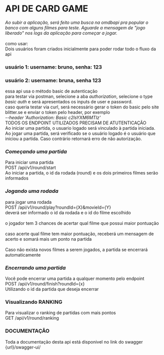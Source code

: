 # API DE CARD GAME
*Ao subir a aplicação, será feito uma busca na omdbapi pra popular o banco com alguns filmes para teste. Aguarde a mensagem de "jogo liberado" nos logs da aplicação para começar a jogar.*<br><br>
como usar: <br>
Dois usuários foram criados inicialmente para poder rodar todo o fluxo da api <br>

### usuário 1: username: bruno, senha: 123
### usuário 2: username: bruna, senha 123

essa api usa o método basic de autenticação<br>
para testar via postman, selecione a aba *authorization*, selecione
o type *basic auth* e será apresentados os inputs de user e password.<br>
caso queria testar via curl, será necessário gerar o token do basic pelo site blitter.se
e enviar o token pelo header, por exemplo<br>
*--header 'Authorization: Basic c2lsYXM6MTIz'* <br>
TODOS OS ENDPOINT UTILIZADOS PRECISAM DE ATUTENTICAÇÃO<br>
Ao iniciar uma partida, o usuario logado será vinculado à partida iniciada.
Ao jogar uma partida, será verificado se o usuário logado é o usuário que iniciou a partida.
Caso contrário retornará erro de não autorização.

### *Começando uma partida* ###
Para iniciar uma partida<br>
POST /api/v1/round/start<br>
Ao iniciar a partida, o id da rodada (round) e os dois primeiros filmes serão informados

### *Jogando uma rodada* ###
para jogar uma rodada<br>
POST /api/v1/round/play?roundId={X}&movieId={Y}<br>
deverá ser informado o id da rodada e o id do filme escolhido<br><br>
o jogador tem 3 chances de acertar qual filme que possui maior pontuação<br><br>
caso acerte qual filme tem maior pontuação, receberá um mensagem de acerto e somará mais um ponto na partida<br><br>
Caso não exista novos filmes a serem jogados, a partida se encerrará automaticamente

### *Encerrando uma partida* ###
Você pode encerrar uma partida a qualquer momento pelo endpoint<br>
POST /api/v1/round/finish?roundId={x}<br>
Utilizando o id da partida que deseja encerrar


### Visualizando RANKING ###
Para visualizar o ranking de partidas com mais pontos<br>
GET /api/v1/round/ranking

### DOCUMENTAÇÃO ###
Toda a documentação desta api está disponivel no link do swagger<br>
{url}/swagger-ui/

